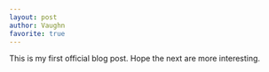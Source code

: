 ```yaml
---
layout: post
author: Vaughn
favorite: true
---
```


This is my first official blog post. Hope the next are more interesting.
